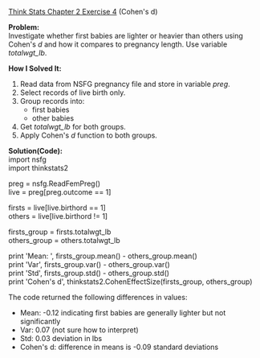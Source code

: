 [Think Stats Chapter 2 Exercise 4](http://greenteapress.com/thinkstats2/html/thinkstats2003.html#toc24) (Cohen's d)

**Problem:**  
Investigate whether first babies are lighter or heavier than others using Cohen's *d* and how it compares to pregnancy length. Use variable *totalwgt_lb*.

**How I Solved It:**  
1. Read data from NSFG pregnancy file and store in variable *preg*.  
2. Select records of live birth only.  
3. Group records into:  
    * first babies  
    * other babies  
4. Get *totalwgt_lb* for both groups.  
5. Apply Cohen's *d* function to both groups.  

**Solution(Code):**  
import nsfg  
import thinkstats2

preg = nsfg.ReadFemPreg()  
live = preg[preg.outcome == 1]

firsts = live[live.birthord == 1]  
others = live[live.birthord != 1]

firsts_group = firsts.totalwgt_lb  
others_group = others.totalwgt_lb

print 'Mean: ', firsts_group.mean() - others_group.mean()  
print 'Var', firsts_group.var() - others_group.var()  
print 'Std', firsts_group.std() - others_group.std()  
print 'Cohen\'s d', thinkstats2.CohenEffectSize(firsts_group, others_group)  

The code returned the following differences in values:
* Mean: -0.12 indicating first babies are generally lighter but not significantly
* Var: 0.07 (not sure how to interpret)
* Std: 0.03 deviation in lbs
* Cohen's d: difference in means is -0.09 standard deviations 
